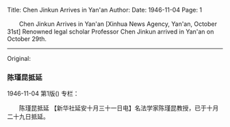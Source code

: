 Title: Chen Jinkun Arrives in Yan'an
Author:
Date: 1946-11-04
Page: 1

　　Chen Jinkun Arrives in Yan'an
    [Xinhua News Agency, Yan'an, October 31st] Renowned legal scholar Professor Chen Jinkun arrived in Yan'an on October 29th.



<hr /> 

Original: 


### 陈瑾昆抵延

1946-11-04
第1版()
专栏：

　　陈瑾昆抵延
    【新华社延安十月三十一日电】名法学家陈瑾昆教授，已于十月二十九日抵延。
